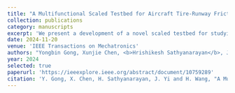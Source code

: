 ```yaml
---
title: "A Multifunctional Scaled Testbed for Aircraft Tire-Runway Frictional Interactions Evaluation"
collection: publications
category: manuscripts
excerpt: 'We present a development of a novel scaled testbed for studying aircraft tire-runway frictional interactions and braking performance under various pavement and wet conditions.'
date: 2024-11-20
venue: 'IEEE Transactions on Mechatronics'
authors: "Yongbin Gong, Xunjie Chen, <b>Hrishikesh Sathyanarayan</b>, Jingang Yi, and Hao Wang"
year: 2024
selected: true
paperurl: 'https://ieeexplore.ieee.org/abstract/document/10759289'
citation: 'Y. Gong, X. Chen, H. Sathyanarayan, J. Yi and H. Wang, "A Multifunctional Scaled Testbed for Aircraft Tire-Runway Frictional Interactions Evaluation," in IEEE/ASME Transactions on Mechatronics, doi: 10.1109/TMECH.2024.3489274.'
---
```

